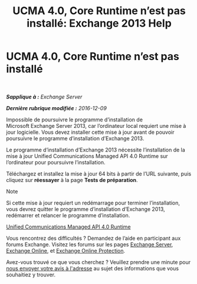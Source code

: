 ﻿---
title: 'UCMA 4.0, Core Runtime n’est pas installé: Exchange 2013 Help'
TOCTitle: UCMA 4.0, Core Runtime n’est pas installé
ms:assetid: b26b628b-116d-4f13-ab86-bac80e2a2e1f
ms:mtpsurl: https://technet.microsoft.com/fr-fr/library/ms.exch.setupreadiness.ucmaredistmsi(v=EXCHG.150)
ms:contentKeyID: 50478892
ms.date: 04/24/2018
mtps_version: v=EXCHG.150
ms.translationtype: HT
---

# UCMA 4.0, Core Runtime n’est pas installé

 

_**Sapplique à :** Exchange Server_

_**Dernière rubrique modifiée :** 2016-12-09_

Impossible de poursuivre le programme d’installation de Microsoft Exchange Server 2013, car l’ordinateur local requiert une mise à jour logicielle. Vous devez installer cette mise à jour avant de pouvoir poursuivre le programme d’installation d’Exchange 2013.

Le programme d’installation d’Exchange 2013 nécessite l’installation de la mise à jour Unified Communications Managed API 4.0 Runtime sur l’ordinateur pour poursuivre l’installation.

Téléchargez et installez la mise à jour 64 bits à partir de l’URL suivante, puis cliquez sur **réessayer** à la page **Tests de préparation**.

> [!NOTE]
> Si cette mise à jour requiert un redémarrage pour terminer l’installation, vous devrez quitter le programme d’installation d’Exchange 2013, redémarrer et relancer le programme d’installation.


[Unified Communications Managed API 4.0 Runtime](https://go.microsoft.com/fwlink/p/?linkid=258269)

Vous rencontrez des difficultés ? Demandez de l’aide en participant aux forums Exchange. Visitez les forums sur les pages [Exchange Server](https://go.microsoft.com/fwlink/p/?linkid=60612), [Exchange Online](https://go.microsoft.com/fwlink/p/?linkid=267542), et [Exchange Online Protection](https://go.microsoft.com/fwlink/p/?linkid=285351).

Avez-vous trouvé ce que vous cherchez ? Veuillez prendre une minute pour [nous envoyer votre avis à l'adresse](mailto:exsetuphelpfeedback@microsoft.com?subject=exchange%202013%20setup%20help%20feedback) au sujet des informations que vous souhaitiez y trouver.

